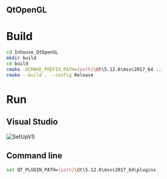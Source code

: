 ## QtOpenGL

# Build

```bash
cd Inhouse_QtOpenGL
mkdir build
cd build
cmake -DCMAKE_PREFIX_PATH=[path]\Qt\5.12.6\msvc2017_64 ..
cmake --build . --config Release
```

# Run

## Visual Studio
![SetUpVS](https://github.com/winsingaaron/Inhouse_QtOpenGL/blob/master/resource/images/set_up_in_vs.jpg?raw=true)

## Command line
```bash
set QT_PLUGIN_PATH=[path]\Qt\5.12.6\msvc2017_64\plugins
```